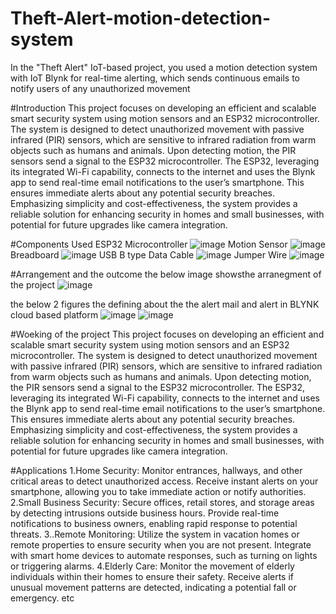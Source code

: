 # Theft-Alert-motion-detection-system
In the "Theft Alert" IoT-based project, you used a motion detection system with IoT Blynk for real-time alerting, which sends continuous emails to notify users of any unauthorized movement

#Introduction 
This project focuses on developing an efficient and scalable smart security system using motion sensors and an ESP32 microcontroller. The system is designed to detect unauthorized movement with passive infrared (PIR) sensors, which are sensitive to infrared radiation from warm objects such as humans and animals. Upon detecting motion, the PIR sensors send a signal to the ESP32 microcontroller. The ESP32, leveraging its integrated Wi-Fi capability, connects to the internet and uses the Blynk app to send real-time email notifications to the user’s smartphone. This ensures immediate alerts about any potential security breaches. Emphasizing simplicity and cost-effectiveness, the system provides a reliable solution for enhancing security in homes and small businesses, with potential for future upgrades like camera integration.

#Components Used
ESP32 Microcontroller
![image](https://github.com/user-attachments/assets/09e0470f-99e7-4a87-b1af-dd15bd799af8)
Motion Sensor
![image](https://github.com/user-attachments/assets/6b5148e1-3496-43db-b556-86a6390db09a)
Breadboard
![image](https://github.com/user-attachments/assets/42f49ae0-aaa3-4a1e-a18b-3805d6e10099)
USB B type Data Cable
![image](https://github.com/user-attachments/assets/6d3e6048-3cee-466d-a620-174df835604c)
Jumper Wire 
![image](https://github.com/user-attachments/assets/590abf2f-7ce0-412e-9907-24fb7153ed38)

#Arrangement and the outcome
the below image showsthe arranegment of the project 
![image](https://github.com/user-attachments/assets/cdc7c665-f97d-4d8d-bf4c-534fcf03cb17)

the below 2 figures the defining about the the alert mail and alert in BLYNK cloud based platform
![image](https://github.com/user-attachments/assets/677bf595-2c24-40bf-8ab8-f46be8196b24)
![image](https://github.com/user-attachments/assets/905c8875-cd76-4969-9e04-9ce36f73a375)

#Woeking of the project 
This project focuses on developing an efficient and scalable smart security system using motion sensors and an ESP32 microcontroller. The system is designed to detect unauthorized movement with passive infrared (PIR) sensors, which are sensitive to infrared radiation from warm objects such as humans and animals. Upon detecting motion, the PIR sensors send a signal to the ESP32 microcontroller. The ESP32, leveraging its integrated Wi-Fi capability, connects to the internet and uses the Blynk app to send real-time email notifications to the user’s smartphone. This ensures immediate alerts about any potential security breaches. Emphasizing simplicity and cost-effectiveness, the system provides a reliable solution for enhancing security in homes and small businesses, with potential for future upgrades like camera integration.

#Applications
1.Home Security:
Monitor entrances, hallways, and other critical areas to detect unauthorized access.
Receive instant alerts on your smartphone, allowing you to take immediate action or notify authorities.
2.Small Business Security:
Secure offices, retail stores, and storage areas by detecting intrusions outside business hours.
Provide real-time notifications to business owners, enabling rapid response to potential threats.
3..Remote Monitoring:
Utilize the system in vacation homes or remote properties to ensure security when you are not present.
Integrate with smart home devices to automate responses, such as turning on lights or triggering alarms.
4.Elderly Care:
Monitor the movement of elderly individuals within their homes to ensure their safety.
Receive alerts if unusual movement patterns are detected, indicating a potential fall or emergency. etc


